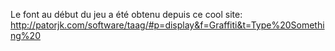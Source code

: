 Le font au début du jeu a été obtenu depuis ce cool site: http://patorjk.com/software/taag/#p=display&f=Graffiti&t=Type%20Something%20
